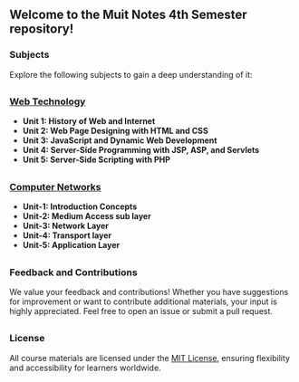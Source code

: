 ## Welcome to the Muit Notes 4th Semester repository!

### Subjects

Explore the following subjects to gain a deep understanding of it:

##

### **[Web Technology](Web%20Technology.md)**
  - **Unit 1: History of Web and Internet**
  - **Unit 2: Web Page Designing with HTML and CSS**
  - **Unit 3: JavaScript and Dynamic Web Development**
  - **Unit 4: Server-Side Programming with JSP, ASP, and Servlets**
  - **Unit 5: Server-Side Scripting with PHP**

##

### **[Computer Networks](Computer%20Networks.md)**
  - **Unit-1: Introduction Concepts**
  - **Unit-2: Medium Access sub layer**
  - **Unit-3: Network Layer**
  - **Unit-4: Transport layer**
  - **Unit-5: Application Layer**

##

### Feedback and Contributions

We value your feedback and contributions! Whether you have suggestions for improvement or want to contribute additional materials, your input is highly appreciated. Feel free to open an issue or submit a pull request.

##

### License

All course materials are licensed under the [MIT License](LICENSE), ensuring flexibility and accessibility for learners worldwide.
